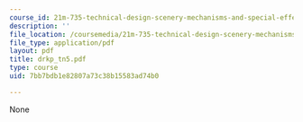 ```yaml
---
course_id: 21m-735-technical-design-scenery-mechanisms-and-special-effects-spring-2004
description: ''
file_location: /coursemedia/21m-735-technical-design-scenery-mechanisms-and-special-effects-spring-2004/7bb7bdb1e82807a73c38b15583ad74b0_drkp_tn5.pdf
file_type: application/pdf
layout: pdf
title: drkp_tn5.pdf
type: course
uid: 7bb7bdb1e82807a73c38b15583ad74b0

---
```

None